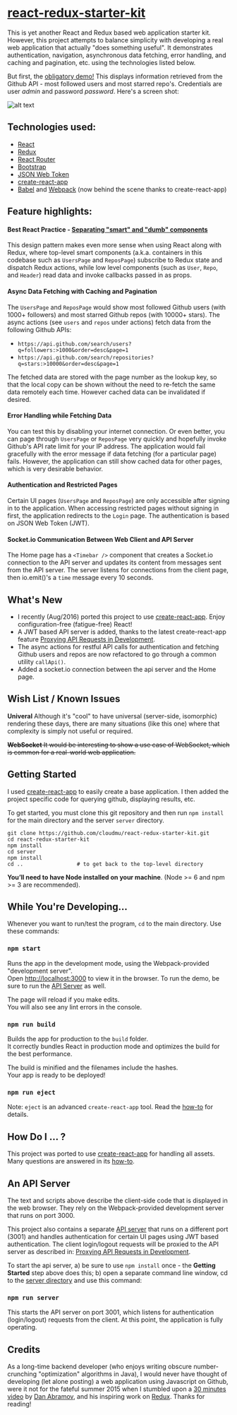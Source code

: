 # [react-redux-starter-kit](http://cloudmu.github.io/react-redux-starter-kit/)

This is yet another React and Redux based web application starter kit. However, this project attempts to balance simplicity with developing a real web application that actually "does something useful". It demonstrates authentication, navigation, asynchronous data fetching, error handling, and caching and pagination, etc. using the technologies listed below.

But first, the [obligatory demo!](http://cloudmu.github.io/react-redux-starter-kit/) This displays information retrieved from the Github API - most followed users and most starred repo's. Credentials are user *admin* and password *password*. Here's a screen shot:

![alt text](https://raw.githubusercontent.com/cloudmu/react-redux-starter-kit/master/screenshot.png "Screenshot")

## Technologies used:

- [React](https://github.com/facebook/react)
- [Redux](https://github.com/rackt/redux)
- [React Router](https://github.com/rackt/react-router)
- [Bootstrap](https://github.com/twbs/bootstrap)
- [JSON Web Token](https://jwt.io/)
- [create-react-app](https://github.com/facebookincubator/create-react-app/)
- [Babel](http://babeljs.io/) and [Webpack](http://webpack.github.io/) (now behind the scene thanks to create-react-app)

## Feature highlights:

#### Best React Practice - [Separating "smart" and "dumb" components](https://medium.com/@dan_abramov/smart-and-dumb-components-7ca2f9a7c7d0)

This design pattern makes even more sense when using React along with Redux, where top-level smart components (a.k.a. containers in this codebase such as `UsersPage` and `ReposPage`) subscribe to Redux state and dispatch Redux actions, while low level components (such as `User`, `Repo`, and `Header`) read data and invoke callbacks passed in as props.

#### Async Data Fetching with Caching and Pagination

The `UsersPage` and `ReposPage` would show most followed Github users (with 1000+ followers) and most starred Github repos (with 10000+ stars). The async actions (see `users` and `repos` under actions) fetch data from the following Github APIs: 

-  `https://api.github.com/search/users?q=followers:>1000&order=desc&page=1` 
-  `https://api.github.com/search/repositories?q=stars:>10000&order=desc&page=1`

The fetched data are stored with the page number as the lookup key, so that the local copy can be shown without the need to re-fetch the same data remotely each time. However cached data can be invalidated if desired.

#### Error Handling while Fetching Data

You can test this by disabling your internet connection. Or even better, you can page through `UsersPage` or `ReposPage` very quickly and hopefully invoke Github's API rate limit for your IP address. 
The application would fail gracefully with the error message if data fetching (for a particular page) fails. However, the application can still show cached data for other pages, which is very desirable behavior.

#### Authentication and Restricted Pages

Certain UI pages (`UsersPage` and `ReposPage`) are only accessible after signing in to the application. When accessing restricted pages without signing in first, the application redirects to the `Login` page. The authentication is based on JSON Web Token (JWT).

#### Socket.io Communication Between Web Client and API Server

The Home page has a `<Timebar />` component that creates a Socket.io connection to the API server and updates its content from messages sent from the API server. The server listens for connections from the client page, then io.emit()'s a `time` message every 10 seconds. 

## What's New

* I recently (Aug/2016) ported this project to use [create-react-app](https://github.com/facebookincubator/create-react-app). Enjoy configuration-free (fatigue-free) React!
* A JWT based API server is added, thanks to the latest create-react-app feature [Proxying API Requests in Development](https://github.com/facebookincubator/create-react-app/blob/ef94b0561d5afb9b50b905fa5cd3f94e965c69c0/template/README.md#proxying-api-requests-in-development).
* The async actions for restful API calls for authentication and fetching Github users and repos are now refactored to go through a common utility `callApi()`.
* Added a socket.io connection between the api server and the Home page. 

## Wish List / Known Issues

**Univeral**
Although it's "cool" to have universal (server-side, isomorphic) rendering these days, there are many situations (like this one) where that complexity is simply not useful or required.

~~**WebSocket**
It would be interesting to show a use case of WebSocket, which is common for a real-world web application.~~

## Getting Started
I used [create-react-app](https://github.com/facebookincubator/create-react-app) to easily create a base application. I then added the project specific code for querying github, displaying results, etc. 

To get started, you must clone this git repository and then run `npm install` for the main directory and the server `server` directory. 

```
git clone https://github.com/cloudmu/react-redux-starter-kit.git
cd react-redux-starter-kit
npm install
cd server
npm install
cd ..                 # to get back to the top-level directory
```

**You’ll need to have Node installed on your machine**. (Node >= 6 and npm >= 3 are recommended).

## While You're Developing...
Whenever you want to run/test the program, `cd` to the main directory. Use these commands:

### `npm start`

Runs the app in the development mode, using the Webpack-provided "development server".<br>
Open [http://localhost:3000](http://localhost:3000) to view it in the browser. To run the demo, be sure to run the [API Server](#an-api-server) as well.

The page will reload if you make edits.<br>
You will also see any lint errors in the console.

### `npm run build`

Builds the app for production to the `build` folder.<br>
It correctly bundles React in production mode and optimizes the build for the best performance.

The build is minified and the filenames include the hashes.<br>
Your app is ready to be deployed!

### `npm run eject`

Note: `eject` is an advanced `create-react-app` tool. Read the [how-to](https://github.com/facebookincubator/create-react-app/blob/master/template/README.md) for details.

## How Do I ... ?

This project was ported to use [create-react-app](https://github.com/facebookincubator/create-react-app) for handling all assets. 
Many questions are answered in its [how-to](https://github.com/facebookincubator/create-react-app/blob/master/template/README.md).

## An API Server
The text and scripts above describe the client-side code that is displayed in the web browser. They rely on the Webpack-provided development server that runs on port 3000. 

This project also contains a separate [API server](https://github.com/cloudmu/react-redux-starter-kit/tree/master/server) that runs on a different port (3001) and handles authentication for certain UI pages using JWT based authentication.
The client login/logout requests will be proxied to the API server as described in: 
[Proxying API Requests in Development](https://github.com/facebookincubator/create-react-app/blob/ef94b0561d5afb9b50b905fa5cd3f94e965c69c0/template/README.md#proxying-api-requests-in-development).

To start the api server, a) be sure to use `npm install` once - the **Getting Started** step above does this; b) open a separate command line window, cd to the [server directory](https://github.com/cloudmu/react-redux-starter-kit/tree/master/server) and use this command:

### `npm run server`
This starts the API server on port 3001, which listens for authentication (login/logout) requests from the client. At this point, the application is fully operating.

## Credits
As a long-time backend developer (who enjoys writing obscure number-crunching "optimization" algorithms in Java), I would never have thought of developing (let alone posting) a web application using Javascript on Github, were it not for the fateful summer 2015 when I stumbled upon a [30 minutes video](https://www.youtube.com/watch?v=xsSnOQynTHs) by [Dan Abramov](https://twitter.com/dan_abramov), and his inspiring work on [Redux](https://github.com/rackt/redux).
Thanks for reading!
